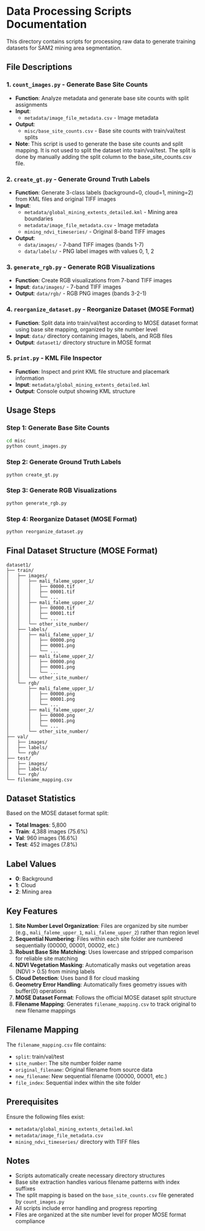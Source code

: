 # Data Processing Scripts Documentation

This directory contains scripts for processing raw data to generate training datasets for SAM2 mining area segmentation.

## File Descriptions

### 1. `count_images.py` - Generate Base Site Counts
- **Function**: Analyze metadata and generate base site counts with split assignments
- **Input**: 
  - `metadata/image_file_metadata.csv` - Image metadata
- **Output**: 
  - `misc/base_site_counts.csv` - Base site counts with train/val/test splits
- **Note**: This script is used to generate the base site counts and split mapping. It is not used to split the dataset into train/val/test. The split is done by manually adding the split column to the base_site_counts.csv file.

### 2. `create_gt.py` - Generate Ground Truth Labels
- **Function**: Generate 3-class labels (background=0, cloud=1, mining=2) from KML files and original TIFF images
- **Input**: 
  - `metadata/global_mining_extents_detailed.kml` - Mining area boundaries
  - `metadata/image_file_metadata.csv` - Image metadata
  - `mining_ndvi_timeseries/` - Original 8-band TIFF images
- **Output**: 
  - `data/images/` - 7-band TIFF images (bands 1-7)
  - `data/labels/` - PNG label images with values 0, 1, 2

### 3. `generate_rgb.py` - Generate RGB Visualizations
- **Function**: Create RGB visualizations from 7-band TIFF images
- **Input**: `data/images/` - 7-band TIFF images
- **Output**: `data/rgb/` - RGB PNG images (bands 3-2-1)

### 4. `reorganize_dataset.py` - Reorganize Dataset (MOSE Format)
- **Function**: Split data into train/val/test according to MOSE dataset format using base site mapping, organized by site number level
- **Input**: `data/` directory containing images, labels, and RGB files
- **Output**: `dataset1/` directory structure in MOSE format

### 5. `print.py` - KML File Inspector
- **Function**: Inspect and print KML file structure and placemark information
- **Input**: `metadata/global_mining_extents_detailed.kml`
- **Output**: Console output showing KML structure

## Usage Steps

### Step 1: Generate Base Site Counts
```bash
cd misc
python count_images.py
```

### Step 2: Generate Ground Truth Labels
```bash
python create_gt.py
```

### Step 3: Generate RGB Visualizations
```bash
python generate_rgb.py
```

### Step 4: Reorganize Dataset (MOSE Format)
```bash
python reorganize_dataset.py
```

## Final Dataset Structure (MOSE Format)

```
dataset1/
├── train/
│   ├── images/
│   │   ├── mali_faleme_upper_1/
│   │   │   ├── 00000.tif
│   │   │   ├── 00001.tif
│   │   │   └── ...
│   │   ├── mali_faleme_upper_2/
│   │   │   ├── 00000.tif
│   │   │   ├── 00001.tif
│   │   │   └── ...
│   │   └── other_site_number/
│   ├── labels/
│   │   ├── mali_faleme_upper_1/
│   │   │   ├── 00000.png
│   │   │   ├── 00001.png
│   │   │   └── ...
│   │   ├── mali_faleme_upper_2/
│   │   │   ├── 00000.png
│   │   │   ├── 00001.png
│   │   │   └── ...
│   │   └── other_site_number/
│   └── rgb/
│       ├── mali_faleme_upper_1/
│       │   ├── 00000.png
│       │   ├── 00001.png
│       │   └── ...
│       ├── mali_faleme_upper_2/
│       │   ├── 00000.png
│       │   ├── 00001.png
│       │   └── ...
│       └── other_site_number/
├── val/
│   ├── images/
│   ├── labels/
│   └── rgb/
├── test/
│   ├── images/
│   ├── labels/
│   └── rgb/
└── filename_mapping.csv
```

## Dataset Statistics

Based on the MOSE dataset format split:
- **Total Images**: 5,800
- **Train**: 4,388 images (75.6%)
- **Val**: 960 images (16.6%)
- **Test**: 452 images (7.8%)

## Label Values

- **0**: Background
- **1**: Cloud
- **2**: Mining area

## Key Features

1. **Site Number Level Organization**: Files are organized by site number (e.g., `mali_faleme_upper_1`, `mali_faleme_upper_2`) rather than region level
2. **Sequential Numbering**: Files within each site folder are numbered sequentially (00000, 00001, 00002, etc.)
3. **Robust Base Site Matching**: Uses lowercase and stripped comparison for reliable site matching
4. **NDVI Vegetation Masking**: Automatically masks out vegetation areas (NDVI > 0.5) from mining labels
5. **Cloud Detection**: Uses band 8 for cloud masking
6. **Geometry Error Handling**: Automatically fixes geometry issues with buffer(0) operations
7. **MOSE Dataset Format**: Follows the official MOSE dataset split structure
8. **Filename Mapping**: Generates `filename_mapping.csv` to track original to new filename mappings

## Filename Mapping

The `filename_mapping.csv` file contains:
- `split`: train/val/test
- `site_number`: The site number folder name
- `original_filename`: Original filename from source data
- `new_filename`: New sequential filename (00000, 00001, etc.)
- `file_index`: Sequential index within the site folder

## Prerequisites

Ensure the following files exist:
- `metadata/global_mining_extents_detailed.kml`
- `metadata/image_file_metadata.csv`
- `mining_ndvi_timeseries/` directory with TIFF files

## Notes

- Scripts automatically create necessary directory structures
- Base site extraction handles various filename patterns with index suffixes
- The split mapping is based on the `base_site_counts.csv` file generated by `count_images.py`
- All scripts include error handling and progress reporting
- Files are organized at the site number level for proper MOSE format compliance 